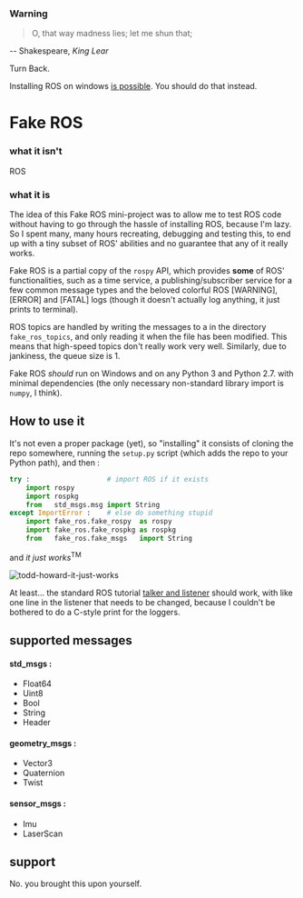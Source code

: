 ### Warning

> O, that way madness lies; let me shun that;

--  Shakespeare, _King Lear_


Turn Back.

Installing ROS on windows [is possible](http://wiki.ros.org/Installation/Windows).
You should do that instead.


# Fake ROS

### what it isn't

ROS


### what it is

The idea of this Fake ROS mini-project was to allow me to test ROS code without
having to go through the hassle of installing ROS, because I'm lazy.
So I spent many, many hours recreating, debugging and testing this, to end up
with a tiny subset of ROS' abilities and no guarantee that any of it really works.

Fake ROS is a partial copy of the `rospy` API, which provides **some** of ROS'
functionalities, such as a time service, a publishing/subscriber service for a
few common message types and the beloved colorful ROS [WARNING], [ERROR] and
[FATAL] logs (though it doesn't actually log anything, it just prints to terminal).

ROS topics are handled by writing the messages to a in the directory `fake_ros_topics`,
and only reading it when the file has been modified. This means that high-speed topics
don't really work very well.
Similarly, due to jankiness, the queue size is 1.

Fake ROS _should_ run on Windows and on any Python 3 and Python 2.7. with minimal dependencies (the only necessary non-standard library import is `numpy`, I think).


## How to use it

It's not even a proper package (yet), so "installing" it consists of cloning the repo somewhere, running the `setup.py` script (which adds the repo to your Python path), and then :

```python
try :                   # import ROS if it exists
	import rospy
	import rospkg
	from   std_msgs.msg import String
except ImportError :    # else do something stupid
	import fake_ros.fake_rospy  as rospy   
    import fake_ros.fake_rospkg as rospkg
	from   fake_ros.fake_msgs   import String  
```

and _it just works_<sup>TM</sup>

![todd-howard-it-just-works](https://user-images.githubusercontent.com/62802642/173197648-489aeb10-f271-4425-810b-fc60b43abf39.gif)

At least... the standard ROS tutorial [talker and listener](http://wiki.ros.org/ROS/Tutorials/WritingPublisherSubscriber%28python%29)
should work, with like one line in the listener that needs to be changed, because I couldn't be bothered to do a C-style print for the loggers.


## supported messages
#### std_msgs :
- Float64
- Uint8
- Bool
- String
- Header

#### geometry_msgs :
- Vector3
- Quaternion
- Twist

#### sensor_msgs :
- Imu
- LaserScan

## support
No. you brought this upon yourself.
